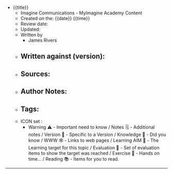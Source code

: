 - {{title}}
	- Imagine Communications - MyImagine Academy Content
	- Created on the: {{date}} {{time}}
	- Review date:
	- Updated:
	- Written by 
		- James Rivers
	- Written against (version):
		- 
	- Sources: 
		- 
	- Author Notes: 
		- 
	- Tags: 
		- 
	- ICON set : 
		- Warning ⚠️ - Important need to know / Notes 🗒 - Additional notes / Version 🌱 - Specific to a Version / Knowledge 🧠 - Did you know / WWW 🕸 - Links to web pages / Learning AIM 🎯 - The Learning target for this topic / Evaluation 🧪 - Set of evaluation items to show the target was reached / Exercise 🤸 - Hands on time... /  Reading 📚  - Items for you to read. 
---